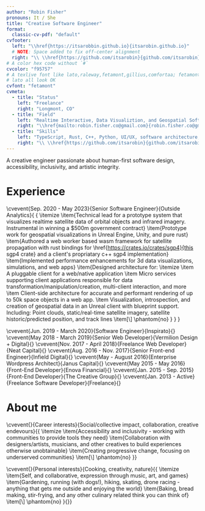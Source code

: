 ```yaml
---
author: "Robin Fisher"
pronouns: It / She
title: "Creative Software Engineer"
format:
  classic-cv-pdf: "default"
cvfooter:
  left: "\\href{https://itsarobbin.github.io}{itsarobin.github.io}"
  # NOTE: Space added to fix off-center alignment
  right: "\\ \\href{https://github.com/itsarobin}{github.com/itsarobin}"
# A color hex code without `#`
cvcolor: "f95757"
# A texlive font like lato,raleway,fetamont,gillius,comfortaa; fetamont, comfortaa, and
# lato all look OK
cvfont: "fetamont"
cvmeta:
  - title: "Status"
    left: "Freelance"
    right: "Longmont, CO"
  - title: "Field"
    left: "Realtime Interactive, Data Visualiztion, and Geospatial Software / Creative Engineering"
    right: "\\href{mailto:robin.fisher.co@gmail.com}{robin.fisher.co@gmail.com}"
  - title: "Skills"
    left: "TypeScript, Rust, C++, Python, UI/UX, software architecture, Linux, containers"
    right: "\\ \\href{https://github.com/itsarobin}{github.com/itsarobin}"
---
```


A creative engineer passionate about human-first software design, accessibility, inclusivity, and artistic integrity.

# Experience

\cvevent{Sep. 2020 - May 2023}{Senior Software Engineer}{Outside Analytics}{
  {
    \itemize 
      \item{Technical lead for a prototype system that visualizes realtime satellite data of orbital objects and infrared imagery. Instrumental in winning a \$500m government contract}
      \item{Prototype work for geospatial visualizations in Unreal Engine, Unity, and pure rust}
      \item{Authored a web worker based wasm framework for satellite propagation with rust bindings for \href{https://crates.io/crates/sgp4}{this sgp4 crate} and a client's propriatary c++ sgp4 implementation}
      \item{Implemented performance enhancements for 3d data visualizations, simulations, and web apps}
      \item{Designed architecture for: \itemize
        \item A pluggable client for a web/native application
        \item Micro services supporting client applications responsible for data transformation/manipulation/creation, multi-client interaction, and more
        \item Client-side architecture for accurate and performant rendering of up to 50k space objects in a web app.
        \item Visualization, introspection, and creation of geospatial data in an Unreal client with blueprint support. Including: Point clouds, static/real-time satellite imagery, satellite historic/predicted position, and track lines
        \item[\\] \phantom{no}
      }
  }
}

\cvevent{Jun. 2019 - March 2020}{Software Engineer}{Inspirato}{}
\cvevent{May 2018 - March 2019}{Senior Web Developer}{Vermilion Design + Digital}{}
\cvevent{Nov. 2017 - April 2018}{Freelance Web Developer}{Neat Capital}{}
\cvevent{Aug. 2016 - Nov. 2017}{Senior Front-end Engineer}{Infield Digital}{}
\cvevent{May - August 2016}{Enterprise Wordpress Architect}{Janus Capital}{}
\cvevent{May 2015 - May 2016}{Front-End Developer}{Enova Financial}{}
\cvevent{Jan. 2015 - Sep. 2015}{Front-End Developer}{The Creative Group}{}
\cvevent{Jan. 2013 - Active}{Freelance Software Developer}{Freelance}{}

# About me

\cvevent{}{Career interests}{Social/collective impact, collaboration, creative endevours}{{
  \itemize
    \item{Accessibility and inclusivity - working with communities to provide tools they need}
    \item{Collaboration with designers/artists, musicians, and other creatives to build experiences otherwise unobtainable}
    \item{Creating progressive change, focusing on underserved communities}
    \item[\\] \phantom{no}
}}

\cvevent{}{Personal interests}{Cooking, creativity, nature}{{
  \itemize
    \item{Self, and collaborative, expression through music, art, and games}
    \item{Gardening, running (with dogs!), hiking, skating, drone racing - anything that gets me outside and enjoying the world}
    \item{Baking, bread making, stir-frying, and any other culinary related think you can think of}
    \item[\\] \phantom{no}
}{}}
